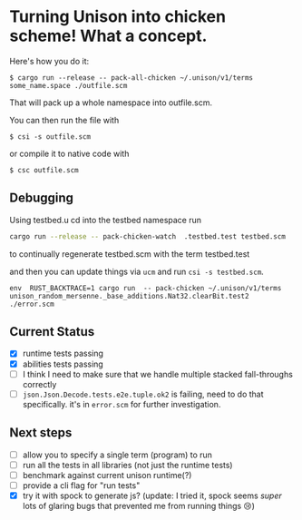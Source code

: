 # Turning Unison into chicken scheme! What a concept.

Here's how you do it:

```
$ cargo run --release -- pack-all-chicken ~/.unison/v1/terms some_name.space ./outfile.scm
```

That will pack up a whole namespace into outfile.scm.

You can then run the file with
```
$ csi -s outfile.scm
```
or compile it to native code with
```
$ csc outfile.scm
```

## Debugging

Using testbed.u
cd into the testbed namespace
run
```bash
cargo run --release -- pack-chicken-watch  .testbed.test testbed.scm
```
to continually regenerate testbed.scm with the term testbed.test

and then you can update things via `ucm` and run `csi -s testbed.scm`.

```
env  RUST_BACKTRACE=1 cargo run  -- pack-chicken ~/.unison/v1/terms unison_random_mersenne._base_additions.Nat32.clearBit.test2  ./error.scm
```

## Current Status

- [x] runtime tests passing
- [x] abilities tests passing
- [ ] I think I need to make sure that we handle multiple stacked fall-throughs correctly
- [ ] `json.Json.Decode.tests.e2e.tuple.ok2` is failing, need to do that specifically.
      it's in `error.scm` for further investigation.

## Next steps

- [ ] allow you to specify a single term (program) to run
- [ ] run all the tests in all libraries (not just the runtime tests)
- [ ] benchmark against current unison runtime(?)
- [ ] provide a cli flag for "run tests"
- [x] try it with spock to generate js? (update: I tried it, spock seems *super* lots of glaring bugs that prevented me from running things 😢)
